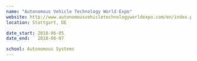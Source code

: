 ```yaml
---
name: "Autonomous Vehicle Technology World Expo"
website: http://www.autonomousvehicletechnologyworldexpo.com/en/index.php
location: Stuttgart, DE

date_start: 2018-06-05
date_end:   2018-06-07

school: Autonomous Systems
---
```

